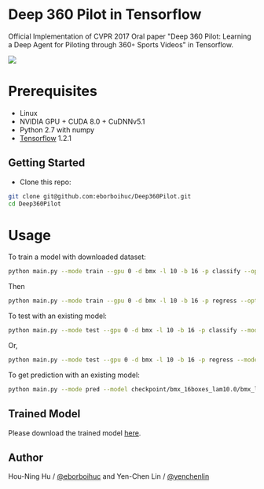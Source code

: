 
# Deep 360 Pilot in Tensorflow

Official Implementation of CVPR 2017 Oral paper "Deep 360 Pilot: Learning a Deep Agent for Piloting through 360◦ Sports Videos" in Tensorflow.

![](https://user-images.githubusercontent.com/7057863/28415179-980e0d34-6d1c-11e7-87ae-8d190f7cdd2f.gif)

# Prerequisites

- Linux
- NVIDIA GPU + CUDA 8.0 + CuDNNv5.1
- Python 2.7 with numpy
- [Tensorflow](https://www.tensorflow.org/) 1.2.1


## Getting Started
- Clone this repo:
```bash
git clone git@github.com:eborboihuc/Deep360Pilot.git
cd Deep360Pilot
```


# Usage
To train a model with downloaded dataset:
```bash
python main.py --mode train --gpu 0 -d bmx -l 10 -b 16 -p classify --opt Adam
```
Then
```bash
python main.py --mode train --gpu 0 -d bmx -l 10 -b 16 -p regress --opt Adam --model checkpoint/bmx_16boxes_lam10.0/bmx_lam1_classify_best_model
```

To test with an existing model:
```bash
python main.py --mode test --gpu 0 -d bmx -l 10 -b 16 -p classify --model checkpoint/bmx_16boxes_lam10.0/bmx_lam1_classify_best_model
```
Or,
```bash
python main.py --mode test --gpu 0 -d bmx -l 10 -b 16 -p regress --model checkpoint/bmx_16boxes_lam10.0/bmx_lam10.0_regress_best_model
```

To get prediction with an existing model:
```bash
python main.py --mode pred --model checkpoint/bmx_16boxes_lam10.0/bmx_lam10.0_regress_best_model --gpu 0 -d bmx -l 10 -b 16 -p regress -n zZ6FlZRLvek_6
```

## Trained Model
Please download the trained model [here](https://drive.google.com/uc?export=download&id=0B9wE6h4m--wjNWdFbnVYbG9kNm8).

## Author

Hou-Ning Hu / [@eborboihuc](https://eborboihuc.github.io/) and Yen-Chen Lin / [@yenchenlin](https://yclin.me)
